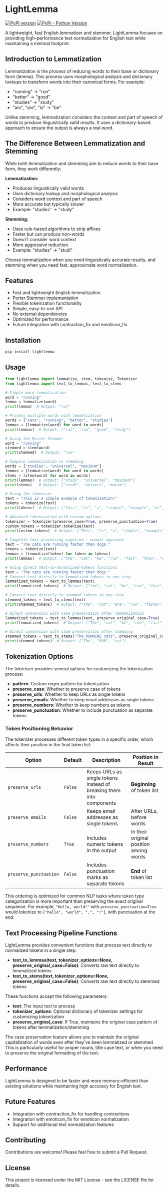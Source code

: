 # LightLemma

[![PyPI version](https://img.shields.io/pypi/v/lightlemma.svg)](https://pypi.org/project/lightlemma/)
[![PyPI - Python Version](https://img.shields.io/pypi/pyversions/lightlemma.svg)](https://pypi.org/project/lightlemma/)

A lightweight, fast English lemmatizer and stemmer. LightLemma focuses on providing high-performance text normalization for English text while maintaining a minimal footprint.

## Introduction to Lemmatization

Lemmatization is the process of reducing words to their base or dictionary form (lemma). This process uses morphological analysis and dictionary lookups to transform words into their canonical forms. For example:
- "running" → "run"
- "better" → "good"
- "studies" → "study"
- "am", "are", "is" → "be"

Unlike stemming, lemmatization considers the context and part of speech of words to produce linguistically valid results. It uses a dictionary-based approach to ensure the output is always a real word.

## The Difference Between Lemmatization and Stemming

While both lemmatization and stemming aim to reduce words to their base form, they work differently:

**Lemmatization:**
- Produces linguistically valid words
- Uses dictionary lookup and morphological analysis
- Considers word context and part of speech
- More accurate but typically slower
- Example: "studies" → "study"

**Stemming:**
- Uses rule-based algorithms to strip affixes
- Faster but can produce non-words
- Doesn't consider word context
- More aggressive reduction
- Example: "studies" → "studi"

Choose lemmatization when you need linguistically accurate results, and stemming when you need fast, approximate word normalization.

## Features

- Fast and lightweight English lemmatization
- Porter Stemmer implementation
- Flexible tokenization functionality
- Simple, easy-to-use API
- No external dependencies
- Optimized for performance
- Future integration with contraction_fix and emoticon_fix

## Installation

```bash
pip install lightlemma
```

## Usage

```python
from lightlemma import lemmatize, stem, tokenize, Tokenizer
from lightlemma import text_to_lemmas, text_to_stems

# Simple word lemmatization
word = "running"
lemma = lemmatize(word)
print(lemma)  # Output: "run"

# Process multiple words with lemmatization
words = ["cats", "running", "better", "studies"]
lemmas = [lemmatize(word) for word in words]
print(lemmas)  # Output: ["cat", "run", "good", "study"]

# Using the Porter Stemmer
word = "running"
stemmed = stem(word)
print(stemmed)  # Output: "run"

# Compare lemmatization vs stemming
words = ["studies", "universal", "maximum"]
lemmas = [lemmatize(word) for word in words]
stems = [stem(word) for word in words]
print(lemmas)  # Output: ["study", "universal", "maximum"]
print(stems)   # Output: ["studi", "univers", "maxim"]

# Using the tokenizer
text = "This is a simple example of tokenization!"
tokens = tokenize(text)
print(tokens)  # Output: ["this", "is", "a", "simple", "example", "of", "tokenization"]

# Advanced tokenization with custom options
tokenizer = Tokenizer(preserve_case=True, preserve_punctuation=True)
custom_tokens = tokenizer.tokenize(text)
print(custom_tokens)  # Output: ["This", "is", "a", "simple", "example", "of", "tokenization", "!"]

# Complete text processing pipeline - manual approach
text = "The cats are running faster than dogs."
tokens = tokenize(text)
lemmas = [lemmatize(token) for token in tokens]
print(lemmas)  # Output: ["the", "cat", "be", "run", "fast", "than", "dog"]

# Using direct text-to-normalized-tokens functions
text = "The cats are running faster than dogs."
# Convert text directly to lemmatized tokens in one step
lemmatized_tokens = text_to_lemmas(text)
print(lemmatized_tokens)  # Output: ["the", "cat", "be", "run", "fast", "than", "dog"]

# Convert text directly to stemmed tokens in one step
stemmed_tokens = text_to_stems(text)
print(stemmed_tokens)  # Output: ["the", "cat", "are", "run", "faster", "than", "dog"]

# Direct conversion with case preservation after lemmatization
lemmatized_tokens = text_to_lemmas(text, preserve_original_case=True)
print(lemmatized_tokens)  # Output: ["The", "cat", "be", "run", "fast", "than", "dog"]

# Direct conversion with case preservation after stemming
stemmed_tokens = text_to_stems("The RUNNING cats", preserve_original_case=True)
print(stemmed_tokens)  # Output: ["The", "RUN", "cat"]
```

## Tokenization Options

The tokenizer provides several options for customizing the tokenization process:

- **pattern**: Custom regex pattern for tokenization
- **preserve_case**: Whether to preserve case of tokens
- **preserve_urls**: Whether to keep URLs as single tokens
- **preserve_emails**: Whether to keep email addresses as single tokens 
- **preserve_numbers**: Whether to keep numbers as tokens
- **preserve_punctuation**: Whether to include punctuation as separate tokens

### Token Positioning Behavior

The tokenizer processes different token types in a specific order, which affects their position in the final token list:

| Option | Default | Description | Position in Result |
|--------|---------|-------------|-------------------|
| `preserve_urls` | `False` | Keeps URLs as single tokens instead of breaking them into components | **Beginning** of token list |
| `preserve_emails` | `False` | Keeps email addresses as single tokens | After URLs, before words |
| `preserve_numbers` | `True` | Includes numeric tokens in the output | In their original position among words |
| `preserve_punctuation` | `False` | Includes punctuation marks as separate tokens | **End** of token list |

This ordering is optimized for common NLP tasks where token type categorization is more important than preserving the exact original sequence. For example, `"Hello, world!"` with `preserve_punctuation=True` would tokenize to `["hello", "world", ",", "!"]`, with punctuation at the end.

## Text Processing Pipeline Functions

LightLemma provides convenient functions that process text directly to normalized tokens in a single step:

- **text_to_lemmas(text, tokenizer_options=None, preserve_original_case=False)**: Converts raw text directly to lemmatized tokens
- **text_to_stems(text, tokenizer_options=None, preserve_original_case=False)**: Converts raw text directly to stemmed tokens

These functions accept the following parameters:
- **text**: The input text to process
- **tokenizer_options**: Optional dictionary of tokenizer settings for customizing tokenization
- **preserve_original_case**: If True, maintains the original case pattern of tokens after lemmatization/stemming

The case preservation feature allows you to maintain the original capitalization of words even after they've been lemmatized or stemmed. This is particularly useful for proper nouns, title case text, or when you need to preserve the original formatting of the text.

## Performance

LightLemma is designed to be faster and more memory-efficient than existing solutions while maintaining high accuracy for English text.

## Future Features

- Integration with contraction_fix for handling contractions
- Integration with emoticon_fix for emoticon normalization
- Support for additional text normalization features

## Contributing

Contributions are welcome! Please feel free to submit a Pull Request.

## License

This project is licensed under the MIT License - see the LICENSE file for details. 